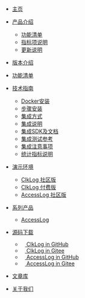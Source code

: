 <!-- _navbar.md -->

* [主页](/#/)
* [产品介绍](/introduce.md)
  * [功能清单](/funclist.md)
  * [指标项说明](/indicator-desc.md)
  * [更新说明](/changelog.md)
* [版本介绍](/version.md?r=1101)
* [功能清单](/funclist.md)
* [技术指南](#)
  * [Docker安装](/docker_installation/preperation.md)
  * [步骤安装](/installation/preparation.md)
  * [集成方式](/integration/introduce.md)
  * [集成说明](/integration/method.md)
  * [集成SDK及文档](/integration/document.md)
  * [集成测试参考](/integration/reference.md)
  * [集成注意事项](/tutorials/notes.md)
  * [统计指标说明](/tutorials/statindicator.md)
* [演示环境](https://demo.clklog.com)
  * [ClkLog 社区版](https://demo.clklog.com)
  * [ClkLog 付费版](https://pro.clklog.com)
  * [AccessLog 社区版](https://demo.access.clklog.com/)
* [系列产品](#)
  * [AccessLog](/accesslog/introduce.md)
* [源码下载](#)
  * <a href="https://github.com/clklog/clklog"  target="_clkloggithub"><img src="/assets/imgs/export.png" height="10"/> ClkLog in GitHub</a>
  * <a href="https://gitee.com/clklog/clklog"  target="_clkloggitee"><img src="/assets/imgs/export.png" height="10"/> ClkLog in Gitee</a>
  * <a href="https://github.com/clklog/accesslog"  target="_clkloggithub"><img src="/assets/imgs/export.png" height="10"/> AccessLog in GitHub</a>
  * <a href="https://gitee.com/clklog/accesslog"  target="_clkloggitee"><img src="/assets/imgs/export.png" height="10"/> AccessLog in Gitee</a>
  
* <a href="https://docs.clklog.com"  target="_clklogdocs">文章库</a>
* <a href="https://www.zcunsoft.com/about.html" target="_blank">关于我们</a>
